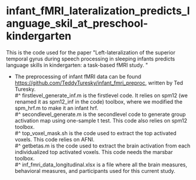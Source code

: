 # infant_fMRI_lateralization_predicts_language_skil_at_preschool-kindergarten
This is the code used for the paper "Left-lateralization of the superior temporal gyrus during speech processing in sleeping infants predicts language skills in kindergarten: a task-based fMRI study. "   
*  The preprocessing of infant fMRI data can be found https://github.com/TeddyTuresky/infant_fmri_preproc, written by Ted Turesky.    
#^  firstlevel_generate_inf.m is the firstlevel code. It relies on spm12 (we renamed it as spm12_inf in the code) toolbox, where we modified the spm_hrf.m to make it an infant hrf.  
#^  secondlevel_generate.m is the secondlevel code to generate group activation map using one-sample t test. This code also relies on spm12 toolbox.   
#^  top_voxel_mask.sh is the code used to extract the top activated voxels. This code relies on AFNI.  
#^  getbetas.m is the code used to extract the brain activation from each individualized top activated voxels. This code needs the marsbar toolbox.   
#^  inf_fmri_data_longitudinal.xlsx is a file where all the brain measures, behavioral measures, and participants used for this current study.   
